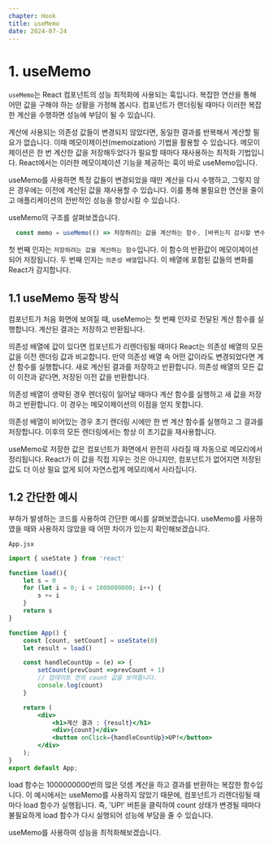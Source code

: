 ```yaml
---
chapter: Hook
title: useMemo
date: 2024-07-24
---
```


# 1. useMemo

`useMemo`는 React 컴포넌트의 성능 최적화에 사용되는 훅입니다. 복잡한 연산을 통해 어떤 값을 구해야 하는 상황을 가정해 봅시다. 컴포넌트가 렌더링될 때마다 이러한 복잡한 계산을 수행하면 성능에 부담이 될 수 있습니다.

계산에 사용되는 의존성 값들이 변경되지 않았다면, 동일한 결과를 반복해서 계산할 필요가 없습니다. 이때 메모이제이션(memoization) 기법을 활용할 수 있습니다. 메모이제이션은 한 번 계산한 값을 저장해두었다가 필요할 때마다 재사용하는 최적화 기법입니다. React에서는 이러한 메모이제이션 기능을 제공하는 훅이 바로 useMemo입니다.

useMemo를 사용하면 특정 값들이 변경되었을 때만 계산을 다시 수행하고, 그렇지 않은 경우에는 이전에 계산된 값을 재사용할 수 있습니다. 이를 통해 불필요한 연산을 줄이고 애플리케이션의 전반적인 성능을 향상시킬 수 있습니다.

useMemo의 구조를 살펴보겠습니다. 

```jsx
  const memo = useMemo(() => 저장하려는 값을 계산하는 함수, [바뀌는지 감시할 변수]);
```

첫 번째 인자는 `저장하려는 값을 계산하는 함수`입니다. 이 함수의 반환값이 메모이제이션되어 저장됩니다. 두 번째 인자는 `의존성 배열`입니다. 이 배열에 포함된 값들의 변화를 React가 감지합니다.

## 1.1 useMemo 동작 방식

컴포넌트가 처음 화면에 보여질 때, useMemo는 첫 번째 인자로 전달된 계산 함수를 실행합니다. 계산된 결과는 저장하고 반환됩니다.

의존성 배열에 값이 있다면 컴포넌트가 리렌더링될 때마다 React는 의존성 배열의 모든 값을 이전 렌더링 값과 비교합니다. 만약 의존성 배열 속 어떤 값이라도 변경되었다면 계산 함수를 실행합니다. 새로 계산된 결과를 저장하고 반환합니다. 의존성 배열의 모든 값이 이전과 같다면, 저장된 이전 값을 반환합니다.

의존성 배열이 생략된 경우 렌더링이 일어날 때마다 계산 함수를 실행하고 새 값을 저장하고 반환합니다. 이 경우는 메모이제이션의 이점을 얻지 못합니다.

의존성 배열이 비어있는 경우 초기 렌더링 시에만 한 번 계산 함수를 실행하고 그 결과를 저장합니다. 이후의 모든 렌더링에서는 항상 이 초기값을 재사용합니다.

useMemo로 저장한 값은 컴포넌트가 화면에서 완전히 사라질 때 자동으로 메모리에서 정리됩니다. React가 이 값을 직접 지우는 것은 아니지만, 컴포넌트가 없어지면 저장된 값도 더 이상 필요 없게 되어 자연스럽게 메모리에서 사라집니다.

## 1.2 간단한 예시

부하가 발생하는 코드를 사용하여 간단한 예시를 살펴보겠습니다. useMemo를 사용하였을 때와 사용하지 않았을 때 어떤 차이가 있는지 확인해보겠습니다.

`App.jsx`

```jsx
import { useState } from 'react'

function load(){
    let s = 0
    for (let i = 0; i < 1000000000; i++) {
        s += i
    }
    return s
}

function App() {
    const [count, setCount] = useState(0)
    let result = load()

    const handleCountUp = (e) => {
        setCount(prevCount =>prevCount + 1)
        // 업데이트 전의 count 값을 보여줍니다.
        console.log(count)
    }

    return (
        <div>
            <h1>계산 결과 : {result}</h1>
            <div>{count}</div>
            <button onClick={handleCountUp}>UP!</button>
        </div>
    );
}
export default App;
```

load 함수는 1000000000번의 많은 덧셈 계산을 하고 결과를 반환하는 복잡한 함수입니다. 이 예시에서는 useMemo를 사용하지 않았기 때문에, 컴포넌트가 리렌더링될 때마다 load 함수가 실행됩니다. 즉, 'UP!' 버튼을 클릭하여 count 상태가 변경될 때마다 불필요하게 load 함수가 다시 실행되어 성능에 부담을 줄 수 있습니다.

useMemo를 사용하여 성능을 최적화해보겠습니다. 